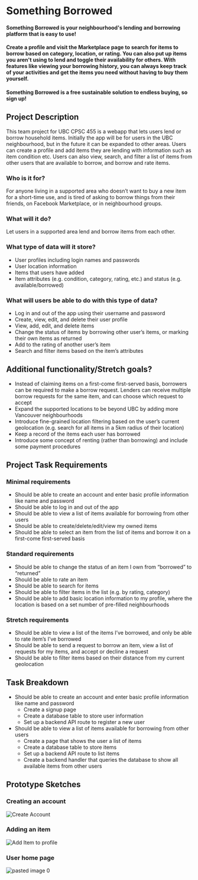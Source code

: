 # Something Borrowed
#### Something Borrowed is your neighbourhood's lending and borrowing platform that is easy to use! 
#### Create a profile and visit the Marketplace page to search for items to borrow based on category, location, or rating. You can also put up items you aren't using to lend and toggle their availability for others. With features like viewing your borrowing history, you can always keep track of your activities and get the items you need without having to buy them yourself. 
#### Something Borrowed is a free sustainable solution to endless buying, so sign up!

## Project Description
This team project for UBC CPSC 455 is a webapp that lets users lend or borrow household items. Initially the app will be for users in the UBC neighbourhood, but in the future it can be expanded to other areas. Users can create a profile and add items they are lending with information such as item condition etc. Users can also view, search, and filter a list of items from other users that are available to borrow, and borrow and rate items. 

### Who is it for?
For anyone living in a supported area who doesn’t want to buy a new item for a short-time use, and is tired of asking to borrow things from their friends, on Facebook Marketplace, or in neighbourhood groups.

### What will it do?
Let users in a supported area lend and borrow items from each other.

### What type of data will it store?
- User profiles including login names and passwords
- User location information
- Items that users have added
- Item attributes (e.g. condition, category, rating, etc.) and status (e.g. available/borrowed)

### What will users be able to do with this type of data?
- Log in and out of the app using their username and password
- Create, view, edit, and delete their user profile
- View, add, edit, and delete items
- Change the status of items by borrowing other user’s items, or marking their own items as returned
- Add to the rating of another user’s item
- Search and filter items based on the item’s attributes

## Additional functionality/Stretch goals?
- Instead of claiming items on a first-come first-served basis, borrowers can be required to make a borrow request. Lenders can receive multiple borrow requests for the same item, and can choose which request to accept
- Expand the supported locations to be beyond UBC by adding more Vancouver neighbourhoods
- Introduce fine-grained location filtering based on the user’s current geolocation (e.g. search for all items in a 5km radius of their location)
- Keep a record of the items each user has borrowed
- Introduce some concept of renting (rather than borrowing) and include some payment procedures

## Project Task Requirements
### Minimal requirements 
 - Should be able to create an account and enter basic profile information like name and password
 - Should be able to log in and out of the app
 - Should be able to view a list of items available for borrowing from other users
 - Should be able to create/delete/edit/view my owned items
 - Should be able to select an item from the list of items and borrow it on a first-come first-served basis
### Standard requirements
 - Should be able to change the status of an item I own from “borrowed” to “returned”
 - Should be able to rate an item
 - Should be able to search for items
 - Should be able to filter items in the list (e.g. by rating, category)
 - Should be able to add basic location information to my profile, where the location is based on a set number of pre-filled neighbourhoods
### Stretch requirements
 - Should be able to view a list of the items I’ve borrowed, and only be able to rate item’s I’ve borrowed
 - Should be able to send a request to borrow an item, view a list of requests for my items, and accept or decline a request
 - Should be able to filter items based on their distance from my current geolocation

## Task Breakdown
 - Should be able to create an account and enter basic profile information like name and password
   - Create a signup page
   - Create a database table to store user information
   - Set up a backend API route to register a new user
 - Should be able to view a list of items available for borrowing from other users
   - Create a page that shows the user a list of items
   - Create a database table to store items
   - Set up a backend API route to list items
   - Create a backend handler that queries the database to show all available items from other users

## Prototype Sketches

### Creating an account
![Create Account](https://user-images.githubusercontent.com/6674293/170805887-bb7be604-394e-4400-a280-3ee4f5aa7d34.jpg)

### Adding an item 
![Add Item to profile](https://user-images.githubusercontent.com/61811702/170810501-3fff1a7c-d621-42d7-87cd-5e72df25e240.jpg)

### User home page
![pasted image 0](https://user-images.githubusercontent.com/6674293/170806017-3dae5203-5f66-4fe4-87cc-a66d1feb7c1b.png)
